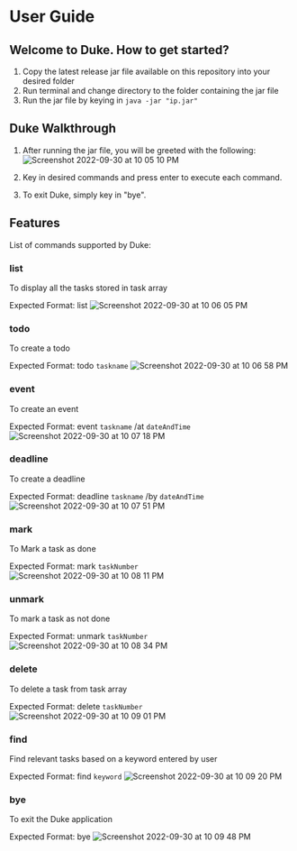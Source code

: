 # User Guide

## Welcome to Duke. How to get started?
1. Copy the latest release jar file available on this repository into your desired folder
2. Run terminal and change directory to the folder containing the jar file
3. Run the jar file by keying in `java -jar "ip.jar"`
## Duke Walkthrough
1. After running the jar file, you will be greeted with the following:
![Screenshot 2022-09-30 at 10 05 10 PM](https://user-images.githubusercontent.com/64301417/193287451-fb56a17b-e662-4faa-bf9e-95c37ba12f77.png)


2. Key in desired commands and press enter to execute each command.
3. To exit Duke, simply key in "bye".
## Features
List of commands supported by Duke:
### list
To display all the tasks stored in task array

Expected Format: list
![Screenshot 2022-09-30 at 10 06 05 PM](https://user-images.githubusercontent.com/64301417/193287669-2db6f6c5-e021-4ebe-9b55-c234d6cabd12.png)


### todo
To create a todo

Expected Format: todo `taskname`
![Screenshot 2022-09-30 at 10 06 58 PM](https://user-images.githubusercontent.com/64301417/193287844-66f350c6-4548-471d-948d-4d982b85e0ce.png)

### event
To create an event

Expected Format: event `taskname` /at `dateAndTime`
![Screenshot 2022-09-30 at 10 07 18 PM](https://user-images.githubusercontent.com/64301417/193287923-17bdcf4c-2b59-47e0-b395-c74e6c1617b4.png)

### deadline
To create a deadline

Expected Format: deadline `taskname` /by `dateAndTime`
![Screenshot 2022-09-30 at 10 07 51 PM](https://user-images.githubusercontent.com/64301417/193288026-f31d5fa9-3b40-4e8c-99ba-f8ec16b17a4d.png)


### mark 
To Mark a task as done

Expected Format: mark `taskNumber`
![Screenshot 2022-09-30 at 10 08 11 PM](https://user-images.githubusercontent.com/64301417/193288087-5e9e9023-6a8d-46e3-bfd7-34609ce95784.png)


### unmark
To mark a task as not done

Expected Format: unmark `taskNumber`
![Screenshot 2022-09-30 at 10 08 34 PM](https://user-images.githubusercontent.com/64301417/193288161-c4cb8d21-a97a-4598-a19e-aa5e59e56258.png)

### delete
To delete a task from task array

Expected Format: delete `taskNumber`
![Screenshot 2022-09-30 at 10 09 01 PM](https://user-images.githubusercontent.com/64301417/193288252-d301a30a-d5d3-46d8-b1a0-7c69c2280989.png)

### find
Find relevant tasks based on a keyword entered by user

Expected Format: find `keyword`
![Screenshot 2022-09-30 at 10 09 20 PM](https://user-images.githubusercontent.com/64301417/193288337-486caa16-2c31-4a65-94ba-b18edaabd7dc.png)


### bye
To exit the Duke application

Expected Format: bye
![Screenshot 2022-09-30 at 10 09 48 PM](https://user-images.githubusercontent.com/64301417/193288424-d56d2dfa-676b-481d-9a9a-15d54b5ecfb9.png)


